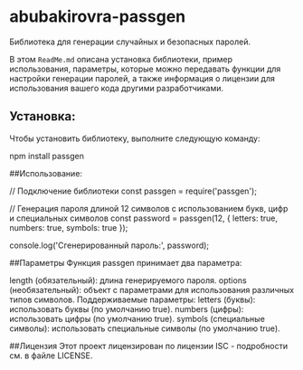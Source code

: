 # abubakirovra-passgen
Библиотека для генерации случайных и безопасных паролей.

В этом `ReadMe.md` описана установка библиотеки, пример использования, 
параметры, которые можно передавать функции для настройки генерации паролей, 
а также информация о лицензии для использования вашего кода другими разработчиками.

## Установка:
Чтобы установить библиотеку, выполните следующую команду:

npm install passgen

##Использование:

// Подключение библиотеки
const passgen = require('passgen');

// Генерация пароля длиной 12 символов с использованием букв, цифр и специальных символов
const password = passgen(12, { letters: true, numbers: true, symbols: true });

console.log('Сгенерированный пароль:', password);

##Параметры
Функция passgen принимает два параметра:

length (обязательный): длина генерируемого пароля.
options (необязательный): объект с параметрами для использования различных типов символов. Поддерживаемые параметры:
letters (буквы): использовать буквы (по умолчанию true).
numbers (цифры): использовать цифры (по умолчанию true).
symbols (специальные символы): использовать специальные символы (по умолчанию true).


##Лицензия
Этот проект лицензирован по лицензии ISC - подробности см. в файле LICENSE.
